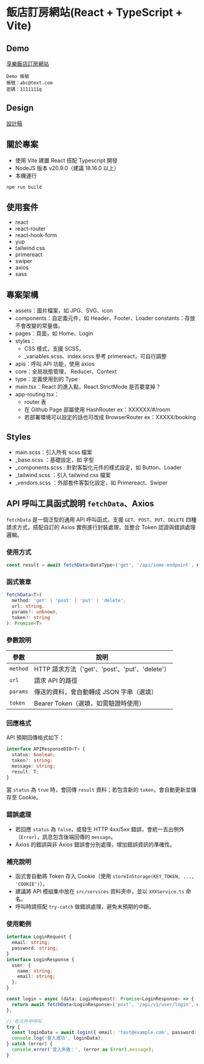 # 飯店訂房網站(React + TypeScript + Vite)

## Demo
[享樂飯店訂房網站](https://chiayinin.com/ts30days-hotel-frontend/)
```
Demo 帳號
帳號：abc@text.com
密碼：1111111q
```

## Design
[設計稿](https://www.figma.com/design/23VhjSXFWeZfXYXjcZOceb/%E5%85%AD%E8%A7%92-Project---%E9%85%92%E5%BA%97%E8%A8%82%E6%88%BF%E7%B6%B2%E7%AB%99?node-id=0-1&t=GywMX5Ra07NDFvmL-1)

## 關於專案
- 使用 Vite 建置 React 搭配 Typescript 開發
- NodeJS 版本 v20.9.0（建議 18.16.0 以上）
- 本機運行
```
npm run build
```

## 使用套件
- react
- react-router
- react-hook-form
- yup
- tailwind css
- primereact
- swiper
- axios
- sass

## 專案架構
- assets：圖片檔案，如 JPG、SVG、icon
- components：自定義元件，如 Header、Footer、Loader
constants：存放不會改變的常量值。
- pages：頁面，如 Home、Login
- styles：
  - CSS 樣式，支援 SCSS，
  - _variables.scss、index.scss 參考 primereact，可自行調整
- apis：呼叫 API 功能，使用 axios
- core：全局狀態管理， Reducer、Context
- type：定義使用到的 Type
- main.tsx：React 的進入點，React.StrictMode 是否要拿掉？
- app-routing.tsx：
  - router 表
  - 在 Github Page 部屬使用 HashRouter ex：XXXXXX/#/room
  - 若部署環境可以設定的話也可改成 BrowserRouter ex：XXXXX/booking

## Styles
- main.scss：引入所有 scss 檔案
- _base.scss ：基礎設定，如 字型
- _components.scss : 針對客製化元件的樣式設定，如 Button、Loader
- _tailwind.scss ：引入 tailwind css 檔案
- _vendors.scss ：外部套件客製化設定，如 Primereact、Swiper

## API 呼叫工具函式說明 `fetchData`、Axios

`fetchData` 是一個泛型的通用 API 呼叫函式，支援 `GET`、`POST`、`PUT`、`DELETE` 四種請求方式，搭配自訂的 Axios 實例進行封裝處理，並整合 Token 認證與錯誤處理邏輯。

### 使用方式

```ts
const result = await fetchData<DataType>('get', '/api/some-endpoint', undefined, token);
```

### 函式簽章

```ts
fetchData<T>(
  method: 'get' | 'post' | 'put' | 'delete',
  url: string,
  params?: unknown,
  token?: string
): Promise<T>
```

### 參數說明

| 參數     | 說明                                  |
|----------|---------------------------------------|
| `method` | HTTP 請求方法（'get'、'post'、'put'、'delete'） |
| `url`    | 請求 API 的路徑                         |
| `params` | 傳送的資料，會自動轉成 JSON 字串（選填）   |
| `token`  | Bearer Token（選填，如需驗證時使用）        |

### 回應格式

API 預期回傳格式如下：

```ts
interface APIResponseDIO<T> {
  status: boolean;
  token?: string;
  message: string;
  result: T;
}
```

當 `status` 為 `true` 時，會回傳 `result` 資料；若包含新的 `token`，會自動更新並儲存至 Cookie。

### 錯誤處理

- 若回應 `status` 為 `false`，或發生 HTTP 4xx/5xx 錯誤，會統一丟出例外（`Error`），訊息包含後端回傳的 `message`。
- Axios 的錯誤與非 Axios 錯誤會分別處理，增加錯誤資訊的準確性。

### 補充說明

- 函式會自動將 Token 存入 Cookie（使用 `storeInStorage(KEY_TOKEN, ..., 'COOKIE')`）。
- 建議將 API 模組集中放在 `src/services` 資料夾中，並以 `XXXService.ts` 命名。
- 呼叫時請搭配 `try-catch` 做錯誤處理，避免未預期的中斷。

### 使用範例

```ts
interface LoginRequest {
  email: string;
  password: string;
}
interface LoginResponse {
  user: {
    name: string;
    email: string;
  };
}

const login = async (data: LoginRequest): Promise<LoginResponse> => {
  return await fetchData<LoginResponse>('post', '/api/v1/user/login', data);
};

// 在元件中呼叫
try {
  const loginData = await login({ email: 'test@example.com', password: '12345678' });
  console.log('登入成功', loginData);
} catch (error) {
  console.error('登入失敗：', (error as Error).message);
}
```
